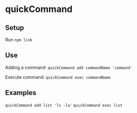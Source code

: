 # quickCommand

## Setup

Run `npm link`

## Use

Adding a command: `quickCommand add commandName 'command'`

Execute command: `quickCommand exec commandName`

## Examples

`quickCommand add list 'ls -la'`
`quickCommand exec list`
